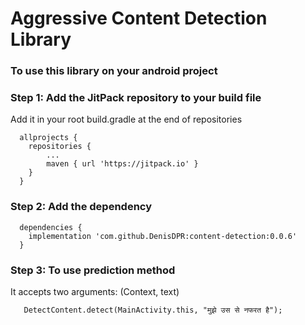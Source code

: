 # Aggressive Content Detection Library
### To use this library on your android project
### Step 1: Add the JitPack repository to your build file
Add it in your root build.gradle at the end of repositories
```
  allprojects {
	repositories {
		...
		maven { url 'https://jitpack.io' }
	}
  }
```
### Step 2: Add the dependency
```
  dependencies {
	implementation 'com.github.DenisDPR:content-detection:0.0.6'
  }
```
### Step 3: To use prediction method
It accepts two arguments: (Context, text)
```
   DetectContent.detect(MainActivity.this, "मुझे उस से नफरत है");
```
